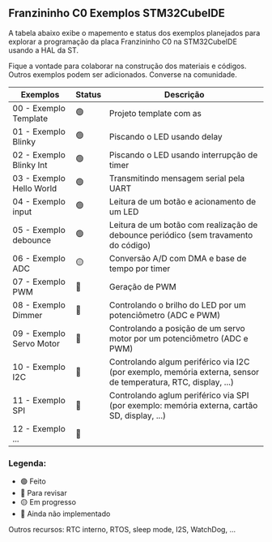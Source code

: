## Franzininho C0 Exemplos STM32CubeIDE

A tabela abaixo exibe o mapemento e status dos exemplos planejados para explorar a programação da placa Franzininho C0 na STM32CubeIDE usando a HAL da ST.  

Fique a vontade para colaborar na construção dos materiais e códigos. Outros exemplos podem ser adicionados. Converse na comunidade.

| Exemplos                 | Status | Descrição                                                                                                     |
|--------------------------|--------|---------------------------------------------------------------------------------------------------------------|
| 00 - Exemplo Template    | 🟢      | Projeto template com as                                                                                       |
| 01 - Exemplo Blinky      | 🟢      | Piscando o LED usando delay                                                                                   |
| 02 - Exemplo Blinky Int  | 🟢      | Piscando o LED usando interrupção de timer                                                                    |
| 03 - Exemplo Hello World | 🟢      | Transmitindo mensagem serial pela UART                                                                        |
| 04 - Exemplo input       | 🟢      | Leitura de um botão e acionamento de um LED                                                                   |
| 05 - Exemplo debounce    | 🟢      | Leitura de um botão com realização de debounce periódico (sem travamento do código)                           |
| 06 - Exemplo ADC         | 🟡      | Conversão A/D com DMA e base de tempo por timer                                                               |
| 07 - Exemplo PWM         | 🔴      | Geração de PWM                                                                                                |
| 08 - Exemplo Dimmer      | 🔴      | Controlando o brilho do LED por um potenciômetro (ADC e PWM)                                                  |
| 09 - Exemplo Servo Motor | 🔴      | Controlando a posição de um servo motor por um potenciômetro (ADC e PWM)                                      |
| 10 - Exemplo I2C         | 🔴      | Controlando algum periférico via I2C (por exemplo, memória externa, sensor de temperatura, RTC, display, ...) |
| 11 - Exemplo SPI         | 🔴      | Controlando aglum periférico via SPI (por exemplo: memória externa, cartão SD, display, ...)                  |
| 12 - Exemplo ...         | 🔴      |                                                                                                               |

### Legenda:

- 🟢 Feito
- 🔵 Para revisar
- 🟡 Em progresso
- 🔴 Ainda não implementado

Outros recursos: RTC interno, RTOS, sleep mode, I2S, WatchDog, ...
